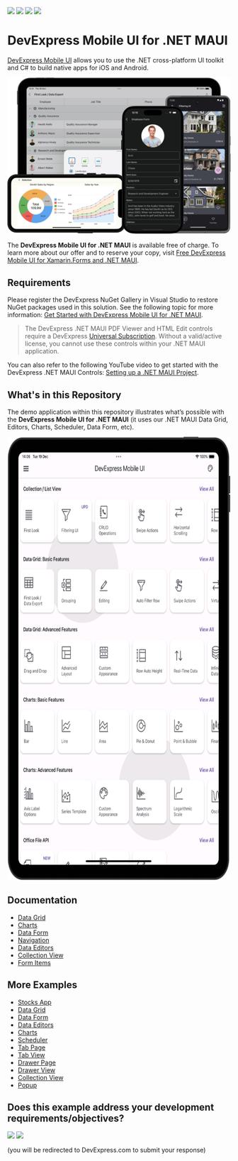 <!-- default badges list -->
![](https://img.shields.io/endpoint?url=https://codecentral.devexpress.com/api/v1/VersionRange/493540203/24.1.3%2B)
[![](https://img.shields.io/badge/Open_in_DevExpress_Support_Center-FF7200?style=flat-square&logo=DevExpress&logoColor=white)](https://supportcenter.devexpress.com/ticket/details/T1089627)
[![](https://img.shields.io/badge/📖_How_to_use_DevExpress_Examples-e9f6fc?style=flat-square)](https://docs.devexpress.com/GeneralInformation/403183)
[![](https://img.shields.io/badge/💬_Leave_Feedback-feecdd?style=flat-square)](#does-this-example-address-your-development-requirementsobjectives)
<!-- default badges end -->
# DevExpress Mobile UI for .NET MAUI

[DevExpress Mobile UI](https://www.devexpress.com/maui/) allows you to use the .NET cross-platform UI toolkit and C# to build native apps for iOS and Android.

![DevExpress Mobile UI for .NET MAUI](./Images/OverviewDemo.png)

The **DevExpress Mobile UI for .NET MAUI** is available free of charge. To learn more about our offer and to reserve your copy, visit [Free DevExpress Mobile UI for Xamarin.Forms and .NET MAUI](https://www.devexpress.com/mobile-xamarin-maui-free).

## Requirements

Please register the DevExpress NuGet Gallery in Visual Studio to restore NuGet packages used in this solution. See the following topic for more information: [Get Started with DevExpress Mobile UI for .NET MAUI](https://docs.devexpress.com/MAUI/403249/get-started).

> The DevExpress .NET MAUI PDF Viewer and HTML Edit controls require a DevExpress [Universal Subscription](https://www.devexpress.com/subscriptions/universal.xml). Without a valid/active license, you cannot use these controls within your .NET MAUI application.

You can also refer to the following YouTube video to get started with the DevExpress .NET MAUI Controls: [Setting up a .NET MAUI Project](https://www.youtube.com/watch?v=juJvl5UicIQ).

## What's in this Repository

The demo application within this repository illustrates what’s possible with the **DevExpress Mobile UI for .NET MAUI** (it uses our .NET MAUI Data Grid, Editors, Charts, Scheduler, Data Form, etc).

<img src="./Images/demos-ipad.png" alt="DevExpress Mobile UI for .NET MAUI" height="1000">

## Documentation

- [Data Grid](https://docs.devexpress.com/MAUI/403255/data-grid/data-grid)
- [Charts](https://docs.devexpress.com/MAUI/403300/charts/charts)
- [Data Form](https://docs.devexpress.com/MAUI/403640/data-form)
- [Navigation](https://docs.devexpress.com/MAUI/403297/navigation/index)
- [Data Editors](https://docs.devexpress.com/MAUI/403427/editors/index)
- [Collection View](https://docs.devexpress.com/MAUI/403324/collection-view/index)
- [Form Items](https://docs.devexpress.com/MAUI/404418/form-items/form-items)

## More Examples

* [Stocks App](https://github.com/DevExpress-Examples/maui-stocks-mini)
* [Data Grid](https://github.com/DevExpress-Examples/maui-data-grid-get-started)
* [Data Form](https://github.com/DevExpress-Examples/maui-data-form-get-started)
* [Data Editors](https://github.com/DevExpress-Examples/maui-editors-get-started)
* [Charts](https://github.com/DevExpress-Examples/maui-charts)
* [Scheduler](https://github.com/DevExpress-Examples/maui-scheduler-get-started)
* [Tab Page](https://github.com/DevExpress-Examples/maui-tab-page-get-started)
* [Tab View](https://github.com/DevExpress-Examples/maui-tab-view-get-started)
* [Drawer Page](https://github.com/DevExpress-Examples/maui-drawer-page-get-started)
* [Drawer View](https://github.com/DevExpress-Examples/maui-drawer-view-get-started)
* [Collection View](https://github.com/DevExpress-Examples/maui-collection-view-get-started)
* [Popup](https://github.com/DevExpress-Examples/maui-popup-get-started)
<!-- feedback -->
## Does this example address your development requirements/objectives?

[<img src="https://www.devexpress.com/support/examples/i/yes-button.svg"/>](https://www.devexpress.com/support/examples/survey.xml?utm_source=github&utm_campaign=maui-demo-app&~~~was_helpful=yes) [<img src="https://www.devexpress.com/support/examples/i/no-button.svg"/>](https://www.devexpress.com/support/examples/survey.xml?utm_source=github&utm_campaign=maui-demo-app&~~~was_helpful=no)

(you will be redirected to DevExpress.com to submit your response)
<!-- feedback end -->
